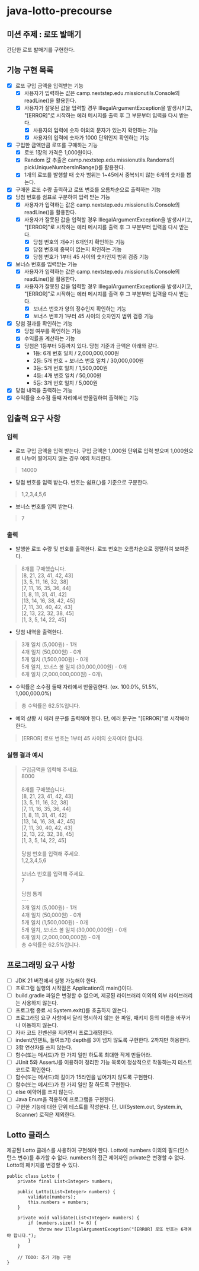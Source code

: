 # java-lotto-precourse

## 미션 주제 : 로또 발매기 
간단한 로또 발매기를 구현한다.

## 기능 구현 목록
- [X] 로또 구입 금액을 입력받는 기능
  - [X] 사용자가 입력하는 값은 camp.nextstep.edu.missionutils.Console의 readLine()을 활용한다.
  - [X] 사용자가 잘못된 값을 입력할 경우 IllegalArgumentException을 발생시키고, "[ERROR]"로 시작하는 에러 메시지를 출력 후 그 부분부터 입력을 다시 받는다.
    - [X] 사용자의 입력에 숫자 이외의 문자가 있는지 확인하는 기능
    - [X] 사용자의 입력에 숫자가 1000 단위인지 확인하는 기능
- [X] 구입한 금액만큼 로또를 구매하는 기능
  - [X] 로또 1장의 가격은 1,000원이다.
  - [X] Random 값 추출은 camp.nextstep.edu.missionutils.Randoms의 pickUniqueNumbersInRange()를 활용한다.
  - [X] 1개의 로또를 발행할 때 숫자 범위는 1~45에서 중복되지 않는 6개의 숫자를 뽑는다.
- [X] 구매한 로또 수량 출력하고 로또 번호를 오름차순으로 출력하는 기능
- [X] 당첨 번호를 쉼표로 구분하여 입력 받는 기능
  - [X] 사용자가 입력하는 값은 camp.nextstep.edu.missionutils.Console의 readLine()을 활용한다.
  - [X] 사용자가 잘못된 값을 입력할 경우 IllegalArgumentException을 발생시키고, "[ERROR]"로 시작하는 에러 메시지를 출력 후 그 부분부터 입력을 다시 받는다.
    - [X] 당첨 번호의 개수가 6개인지 확인하는 기능 
    - [X] 당첨 번호에 중복이 없는지 확인하는 기능
    - [X] 당첨 번호가 1부터 45 사이의 숫자인지 범위 검증 기능
- [X] 보너스 번호를 입력받는 기능
  - [X] 사용자가 입력하는 값은 camp.nextstep.edu.missionutils.Console의 readLine()을 활용한다.
  - [X] 사용자가 잘못된 값을 입력할 경우 IllegalArgumentException을 발생시키고, "[ERROR]"로 시작하는 에러 메시지를 출력 후 그 부분부터 입력을 다시 받는다.
    - [X] 보너스 번호가 양의 정수인지 확인하는 기능
    - [X] 보너스 번호가 1부터 45 사이의 숫자인지 범위 검증 기능
- [X] 당첨 결과를 확인하는 기능
  - [X] 당첨 여부를 확인하는 기능
  - [X] 수익률을 계산하는 기능
  - [X] 당첨은 1등부터 5등까지 있다. 당첨 기준과 금액은 아래와 같다.
    - 1등: 6개 번호 일치 / 2,000,000,000원
    - 2등: 5개 번호 + 보너스 번호 일치 / 30,000,000원
    - 3등: 5개 번호 일치 / 1,500,000원
    - 4등: 4개 번호 일치 / 50,000원
    - 5등: 3개 번호 일치 / 5,000원
- [X] 당첨 내역을 출력하는 기능
- [X] 수익률을 소수점 둘째 자리에서 반올림하여 출력하는 기능

## 입출력 요구 사항
### 입력
- 로또 구입 금액을 입력 받는다. 구입 금액은 1,000원 단위로 입력 받으며 1,000원으로 나누어 떨어지지 않는 경우 예외 처리한다.
>14000
- 당첨 번호를 입력 받는다. 번호는 쉼표(,)를 기준으로 구분한다.
>1,2,3,4,5,6
- 보너스 번호를 입력 받는다.
>7
### 출력
- 발행한 로또 수량 및 번호를 출력한다. 로또 번호는 오름차순으로 정렬하여 보여준다.
>8개를 구매했습니다.\
[8, 21, 23, 41, 42, 43]\
[3, 5, 11, 16, 32, 38]\
[7, 11, 16, 35, 36, 44]\
[1, 8, 11, 31, 41, 42]\
[13, 14, 16, 38, 42, 45]\
[7, 11, 30, 40, 42, 43]\
[2, 13, 22, 32, 38, 45]\
[1, 3, 5, 14, 22, 45]
- 당첨 내역을 출력한다.
>3개 일치 (5,000원) - 1개\
4개 일치 (50,000원) - 0개\
5개 일치 (1,500,000원) - 0개\
5개 일치, 보너스 볼 일치 (30,000,000원) - 0개\
6개 일치 (2,000,000,000원) - 0개\
- 수익률은 소수점 둘째 자리에서 반올림한다. (ex. 100.0%, 51.5%, 1,000,000.0%)
>총 수익률은 62.5%입니다.
- 예외 상황 시 에러 문구를 출력해야 한다. 단, 에러 문구는 "[ERROR]"로 시작해야 한다.
>[ERROR] 로또 번호는 1부터 45 사이의 숫자여야 합니다.
### 실행 결과 예시
>구입금액을 입력해 주세요.\
8000\
\
8개를 구매했습니다.\
[8, 21, 23, 41, 42, 43]\
[3, 5, 11, 16, 32, 38]\
[7, 11, 16, 35, 36, 44]\
[1, 8, 11, 31, 41, 42]\
[13, 14, 16, 38, 42, 45]\
[7, 11, 30, 40, 42, 43]\
[2, 13, 22, 32, 38, 45]\
[1, 3, 5, 14, 22, 45]\
\
당첨 번호를 입력해 주세요.\
1,2,3,4,5,6\
\
보너스 번호를 입력해 주세요.\
7\
\
당첨 통계\
---\
3개 일치 (5,000원) - 1개\
4개 일치 (50,000원) - 0개\
5개 일치 (1,500,000원) - 0개\
5개 일치, 보너스 볼 일치 (30,000,000원) - 0개\
6개 일치 (2,000,000,000원) - 0개\
총 수익률은 62.5%입니다.
> 

## 프로그래밍 요구 사항
- [ ] JDK 21 버전에서 실행 가능해야 한다.
- [ ] 프로그램 실행의 시작점은 Application의 main()이다.
- [ ] build.gradle 파일은 변경할 수 없으며, 제공된 라이브러리 이외의 외부 라이브러리는 사용하지 않는다.
- [ ] 프로그램 종료 시 System.exit()를 호출하지 않는다.
- [ ] 프로그래밍 요구 사항에서 달리 명시하지 않는 한 파일, 패키지 등의 이름을 바꾸거나 이동하지 않는다.
- [ ] 자바 코드 컨벤션을 지키면서 프로그래밍한다.
- [ ] indent(인덴트, 들여쓰기) depth를 3이 넘지 않도록 구현한다. 2까지만 허용한다.
- [ ] 3항 연산자를 쓰지 않는다.
- [ ] 함수(또는 메서드)가 한 가지 일만 하도록 최대한 작게 만들어라.
- [ ] JUnit 5와 AssertJ를 이용하여 정리한 기능 목록이 정상적으로 작동하는지 테스트 코드로 확인한다.
- [ ] 함수(또는 메서드)의 길이가 15라인을 넘어가지 않도록 구현한다.
- [ ] 함수(또는 메서드)가 한 가지 일만 잘 하도록 구현한다.
- [ ] else 예약어를 쓰지 않는다.
- [ ] Java Enum을 적용하여 프로그램을 구현한다.
- [ ] 구현한 기능에 대한 단위 테스트를 작성한다. 단, UI(System.out, System.in, Scanner) 로직은 제외한다.

## Lotto 클래스
제공된 Lotto 클래스를 사용하여 구현해야 한다.
Lotto에 numbers 이외의 필드(인스턴스 변수)를 추가할 수 없다.
numbers의 접근 제어자인 private은 변경할 수 없다.
Lotto의 패키지를 변경할 수 있다.

    public class Lotto {
        private final List<Integer> numbers;

        public Lotto(List<Integer> numbers) {
            validate(numbers);
            this.numbers = numbers;
        }

        private void validate(List<Integer> numbers) {
            if (numbers.size() != 6) {
                throw new IllegalArgumentException("[ERROR] 로또 번호는 6개여야 합니다.");
            }
        }

        // TODO: 추가 기능 구현
    }


